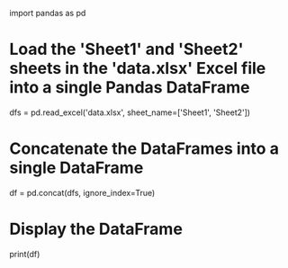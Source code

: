 import pandas as pd

# Load the 'Sheet1' and 'Sheet2' sheets in the 'data.xlsx' Excel file into a single Pandas DataFrame
dfs = pd.read_excel('data.xlsx', sheet_name=['Sheet1', 'Sheet2'])

# Concatenate the DataFrames into a single DataFrame
df = pd.concat(dfs, ignore_index=True)

# Display the DataFrame
print(df)
